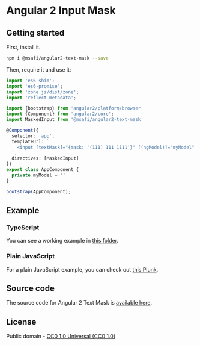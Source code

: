 # Angular 2 Input Mask

## Getting started

First, install it.

```bash
npm i @msafi/angular2-text-mask --save
```

Then, require it and use it:

```typescript
import 'es6-shim';
import 'es6-promise';
import 'zone.js/dist/zone';
import 'reflect-metadata';

import {bootstrap} from 'angular2/platform/browser'
import {Component} from 'angular2/core';
import MaskedInput from '@msafi/angular2-text-mask'

@Component({
  selector: 'app',
  templateUrl: `
    <input [textMask]="{mask: '(111) 111 1111'}" [(ngModel)]="myModel" type="text"/>
  `,
  directives: [MaskedInput]
})
export class AppComponent {
  private myModel = ''
}

bootstrap(AppComponent);
```

## Example

### TypeScript

You can see a working example in
[this folder](https://github.com/msafi/text-mask/tree/master/integrations/angular2/example).

### Plain JavaScript

For a plain JavaScript example, you can check out [this Plunk](http://plnkr.co/edit/QImy7qOVZTmTM8ftiB84?p=preview).

## Source code

The source code for Angular 2 Text Mask is [available here](https://github.com/msafi/text-mask/tree/master/integrations/angular2).

## License

Public domain - [CC0 1.0 Universal (CC0 1.0)](https://creativecommons.org/publicdomain/zero/1.0/)
